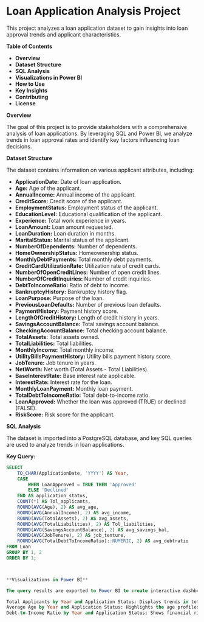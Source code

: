 # Loan Application Analysis Project

This project analyzes a loan application dataset to gain insights into loan approval trends and applicant characteristics. 

**Table of Contents**

* **Overview**
* **Dataset Structure**
* **SQL Analysis**
* **Visualizations in Power BI**
* **How to Use**
* **Key Insights**
* **Contributing**
* **License**

**Overview**

The goal of this project is to provide stakeholders with a comprehensive analysis of loan applications. By leveraging SQL and Power BI, we analyze trends in loan approval rates and identify key factors influencing loan decisions.


**Dataset Structure**

The dataset contains information on various applicant attributes, including:

* **ApplicationDate:** Date of loan application.
* **Age:** Age of the applicant.
* **AnnualIncome:** Annual income of the applicant.
* **CreditScore:** Credit score of the applicant.
* **EmploymentStatus:** Employment status of the applicant.
* **EducationLevel:** Educational qualification of the applicant.
* **Experience:** Total work experience in years.
* **LoanAmount:** Loan amount requested. 
* **LoanDuration:** Loan duration in months.
* **MaritalStatus:** Marital status of the applicant.
* **NumberOfDependents:** Number of dependents.
* **HomeOwnershipStatus:** Homeownership status.
* **MonthlyDebtPayments:** Total monthly debt payments.
* **CreditCardUtilizationRate:** Utilization rate of credit cards.
* **NumberOfOpenCreditLines:** Number of open credit lines.
* **NumberOfCreditInquiries:** Number of credit inquiries.
* **DebtToIncomeRatio:** Ratio of debt to income.
* **BankruptcyHistory:** Bankruptcy history flag.
* **LoanPurpose:** Purpose of the loan.
* **PreviousLoanDefaults:** Number of previous loan defaults.
* **PaymentHistory:** Payment history score.
* **LengthOfCreditHistory:** Length of credit history in years.
* **SavingsAccountBalance:** Total savings account balance.
* **CheckingAccountBalance:** Total checking account balance.
* **TotalAssets:** Total assets owned.
* **TotalLiabilities:** Total liabilities.
* **MonthlyIncome:** Total monthly income.
* **UtilityBillsPaymentHistory:** Utility bills payment history score.
* **JobTenure:** Job tenure in years.
* **NetWorth:** Net worth (Total Assets - Total Liabilities).
* **BaseInterestRate:** Base interest rate applicable.
* **InterestRate:** Interest rate for the loan.
* **MonthlyLoanPayment:** Monthly loan payment.
* **TotalDebtToIncomeRatio:** Total debt-to-income ratio.
* **LoanApproved:** Whether the loan was approved (TRUE) or declined (FALSE).
* **RiskScore:** Risk score for the applicant.

**SQL Analysis**

The dataset is imported into a PostgreSQL database, and key SQL queries are used to analyze trends in loan applications. 

**Key Query:**

```sql
SELECT 
    TO_CHAR(ApplicationDate, 'YYYY') AS Year,
    CASE
        WHEN LoanApproved = TRUE THEN 'Approved'
        ELSE 'Declined'
    END AS application_status,
    COUNT(*) AS Tol_applicants,
    ROUND(AVG(Age), 2) AS avg_age,
    ROUND(AVG(AnnualIncome), 2) AS avg_income,
    ROUND(AVG(TotalAssets), 2) AS avg_assets,
    ROUND(AVG(TotalLiabilities), 2) AS Tol_liabilities,
    ROUND(AVG(SavingsAccountBalance), 2) AS avg_savings_bal,
    ROUND(AVG(JobTenure), 2) AS job_tenture,
    ROUND(AVG(TotalDebtToIncomeRatio)::NUMERIC, 2) AS avg_debtratio
FROM Loan 
GROUP BY 1, 2
ORDER BY 1;



**Visualizations in Power BI**

The query results are exported to Power BI to create interactive dashboards, including:

Total Applicants by Year and Application Status: Displays trends in total loan applicants and approval rates over time.
Average Age by Year and Application Status: Highlights the age profiles of approved vs. declined applicants.
Debt-to-Income Ratio by Year and Application Status: Shows financial risk trends among applicants over time.

